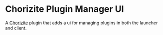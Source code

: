 ﻿# Chorizite Plugin Manager UI

A [Chorizite](https://chorizite.github.io/) plugin that adds a ui for managing plugins in both the launcher and client.

